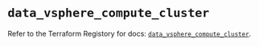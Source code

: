 # `data_vsphere_compute_cluster`

Refer to the Terraform Registory for docs: [`data_vsphere_compute_cluster`](https://registry.terraform.io/providers/hashicorp/vsphere/2.4.1/docs/data-sources/compute_cluster).

